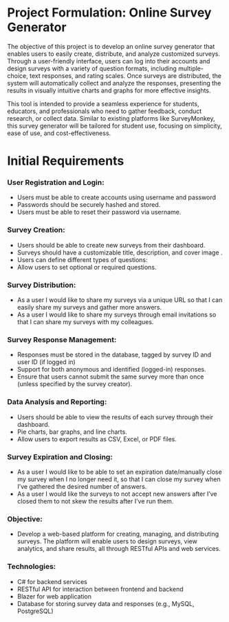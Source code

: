 # Project Formulation: Online Survey Generator

The objective of this project is to develop an online survey generator that enables users to easily create, distribute, and analyze customized surveys. Through a user-friendly interface, users can log into their accounts and design surveys with a variety of question formats, including multiple-choice, text responses, and rating scales. Once surveys are distributed, the system will automatically collect and analyze the responses, presenting the results in visually intuitive charts and graphs for more effective insights.

This tool is intended to provide a seamless experience for students, educators, and professionals who need to gather feedback, conduct research, or collect data. Similar to existing platforms like SurveyMonkey, this survey generator will be tailored for student use, focusing on simplicity, ease of use, and cost-effectiveness.

# Initial Requirements

### User Registration and Login:
* Users must be able to create accounts using username and password
* Passwords should be securely hashed and stored.
* Users must be able to reset their password via username.

### Survey Creation:
* Users should be able to create new surveys from their dashboard.
* Surveys should have a customizable title, description, and cover image .
* Users can define different types of questions:
* Allow users to set optional or required questions.

### Survey Distribution:
* As a user I would like to share my surveys via a unique URL so that I can easily share my surveys and gather more answers.
* As a user I would like to share my surveys through email invitations so that I can share my surveys with my colleagues.
  
### Survey Response Management:
* Responses must be stored in the database, tagged by survey ID and user ID (if logged in)
* Support for both anonymous and identified (logged-in) responses.
* Ensure that users cannot submit the same survey more than once (unless specified by the survey creator).

### Data Analysis and Reporting:
* Users should be able to view the results of each survey through their dashboard.
* Pie charts, bar graphs, and line charts.
* Allow users to export results as CSV, Excel, or PDF files.

### Survey Expiration and Closing:
* As a user I would like to be able to set an expiration date/manually close my survey when I no longer need it, so that I can close my survey when I’ve gathered the desired number of answers.
* As a user I would like the surveys to not accept new answers after I’ve closed them to not skew the results after I’ve run them.

### Objective:
* Develop a web-based platform for creating, managing, and distributing surveys. The platform will enable users to design surveys, view analytics, and share results, all through RESTful APIs and web services.

### Technologies:
* C# for backend services
* RESTful API for interaction between frontend and backend
* Blazer for web application
* Database for storing survey data and responses (e.g., MySQL, PostgreSQL)

